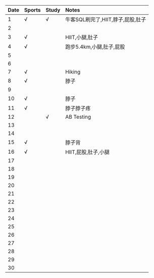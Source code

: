 Date|Sports|Study|Notes
:---------------|:---------------|:---------------|:---------------
1|√|√|牛客SQL刷完了,HIIT,脖子,屁股,肚子|
2| | | |
3|√| |HIIT,小腿,肚子|
4|√| |跑步5.4km,小腿,肚子,屁股|
5| | | |
6| | | |
7|√| |Hiking|
8|√| |脖子|
9| | | |
10|√| |脖子|
11|√| |脖子脖子疼|
12| |√|AB Testing|
13| | | |
14| | | |
15|√| |脖子背|
16|√| |HIIT,屁股,肚子,小腿|
17| | | |
18| | | |
19| | | |
20| | | |
21| | | |
22| | | |
23| | | |
24| | | |
25| | | |
26| | | |
27| | | |
28| | | |
29| | | |
30| | | |
